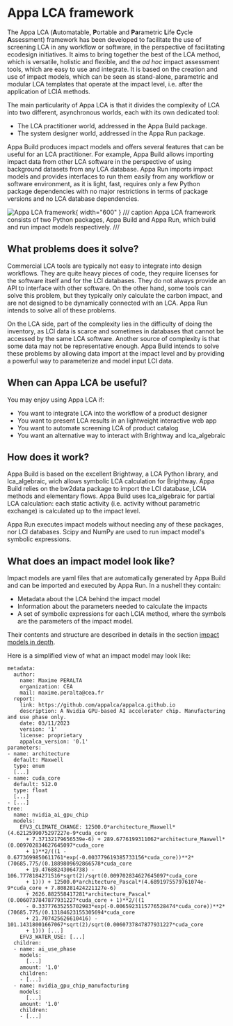 # Appa LCA framework

The Appa LCA (**A**utomatable, **P**ortable and **Pa**rametric **L**ife **C**ycle **A**ssessment) framework has been developed to facilitate the use of screening LCA in any workflow or software, in the perspective of facilitating ecodesign initiatives.
It aims to bring together the best of the LCA method, which is versatile, holistic and flexible, and the _ad hoc_ impact assessment tools, which are easy to use and integrate.
It is based on the creation and use of impact models, which can be seen as stand-alone, parametric and modular LCA templates that operate at the impact level, i.e. after the application of LCIA methods.  

The main particularity of Appa LCA is that it divides the complexity of LCA into two different, asynchronous worlds, each with its own dedicated tool:

- The LCA practitioner world, addressed in the Appa Build package.
- The system designer world, addressed in the Appa Run package.

Appa Build produces impact models and offers several features that can be useful for an LCA practitioner. For example, Appa Build allows importing impact data from other LCA software in the perspective of using background datasets from any LCA database.
Appa Run imports impact models and provides interfaces to run them easily from any workflow or software environment, as it is light, fast, requires only a few Python package dependencies with no major restrictions in terms of package versions and no LCA database dependencies.

![Appa LCA framework](assets/appalca_framework.svg){ width="600" }
/// caption
Appa LCA framework consists of two Python packages, Appa Build and Appa Run, which build and run impact models respectively. 
///

## What problems does it solve?
Commercial LCA tools are typically not easy to integrate into design workflows. They are quite heavy pieces of code, they require licenses for the software itself and for the LCI databases. They do not always provide an API to interface with other software.
On the other hand, some tools can solve this problem, but they typically only calculate the carbon impact, and are not designed to be dynamically connected with an LCA.
Appa Run intends to solve all of these problems.

On the LCA side, part of the complexity lies in the difficulty of doing the inventory, as LCI data is scarce and sometimes in databases that cannot be accessed by the same LCA software. Another source of complexity is that some data may not be representative enough.
Appa Build intends to solve these problems by allowing data import at the impact level and by providing a powerful way to parameterize and model input LCI data.

## When can Appa LCA be useful?
You may enjoy using Appa LCA if:

- You want to integrate LCA into the workflow of a product designer
- You want to present LCA results in an lightweight interactive web app
- You want to automate screening LCA of product catalog
- You want an alternative way to interact with Brightway and lca_algebraic

## How does it work?
Appa Build is based on the excellent Brightway, a LCA Python library, and lca_algebraic, wich allows symbolic LCA calculation for Brightway.
Appa Build relies on the bw2data package to import the LCI database, LCIA methods and elementary flows.
Appa Build uses lca_algebraic for partial LCA calculation: each static activity (i.e. activity without parametric exchange) is calculated up to the impact level.

Appa Run executes impact models without needing any of these packages, nor LCI databases. Scipy and NumPy are used to run impact model's symbolic expressions.

## What does an impact model look like?
Impact models are yaml files that are automatically generated by Appa Build and can be imported and executed by Appa Run.
In a nushell they contain:

- Metadata about the LCA behind the impact model
- Information about the parameters needed to calculate the impacts
- A set of symbolic expressions for each LCIA method, where the symbols are the parameters of the impact model.

Their contents and structure are described in details in the section [impact models in depth](in_depth%2Fimpact_models_in_depth.md).

Here is a simplified view of what an impact model may look like:

``` { .yaml .no-copy }
metadata:
  author:
    name: Maxime PERALTA
    organization: CEA
    mail: maxime.peralta@cea.fr
  report:
    link: https://github.com/appalca/appalca.github.io
    description: A Nvidia GPU-based AI accelerator chip. Manufacturing and use phase only.
    date: 03/11/2023
    version: '1'
    license: proprietary
    appalca_version: '0.1'
parameters:
- name: architecture
  default: Maxwell
  type: enum
  [...]
- name: cuda_core
  default: 512.0
  type: float
  [...]
- [...]
tree:
  name: nvidia_ai_gpu_chip
  models:
    EFV3_CLIMATE_CHANGE: 12500.0*architecture_Maxwell*(4.6212599075297227e-9*cuda_core
      + 7.37132179656539e-6) + 289.6776199311062*architecture_Maxwell*(0.009702834627645097*cuda_core
      + 1)**2/((1 - 0.6773699850611761*exp(-0.003779619385733156*cuda_core))**2*(70685.775/(0.1889809692866578*cuda_core
      + 19.47688243064738) - 106.7778184271516*sqrt(2)/sqrt(0.009702834627645097*cuda_core
      + 1))) + 12500.0*architecture_Pascal*(4.6891975579761074e-9*cuda_core + 7.808281424221127e-6)
      + 2626.882558417281*architecture_Pascal*(0.0060737847877931227*cuda_core + 1)**2/((1
      - 0.33777635255702983*exp(-0.0065923115776528474*cuda_core))**2*(70685.775/(0.13184623155305694*cuda_core
      + 21.707425626610416) - 101.14318001667067*sqrt(2)/sqrt(0.0060737847877931227*cuda_core
      + 1))) [...]
    EFV3_WATER_USE: [...]
  children:
  - name: ai_use_phase
    models:
      [...]
    amount: '1.0'
    children:
    - [...]
  - name: nvidia_gpu_chip_manufacturing
    models:
      [...]
    amount: '1.0'
    children:
    - [...]
```

